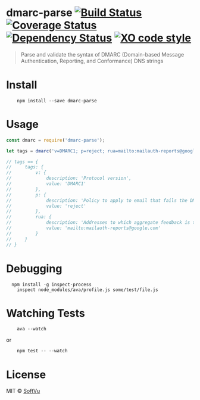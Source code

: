 # dmarc-parse [![Build Status](https://travis-ci.org/softvu/dmarc-parse.svg?branch=master)](https://travis-ci.org/softvu/dmarc-parse) [![Coverage Status](https://coveralls.io/repos/github/softvu/dmarc-parse/badge.svg?branch=master)](https://coveralls.io/github/softvu/dmarc-parse?branch=master) [![Dependency Status](https://dependencyci.com/github/softvu/dmarc-parse/badge)](https://dependencyci.com/github/softvu/dmarc-parse) [![XO code style](https://img.shields.io/badge/code_style-XO-5ed9c7.svg)](https://github.com/sindresorhus/xo)
> Parse and validate the syntax of DMARC (Domain-based Message Authentication, Reporting, and Conformance) DNS strings

# Install

		npm install --save dmarc-parse

# Usage

```javascript
const dmarc = require('dmarc-parse');

let tags = dmarc('v=DMARC1; p=reject; rua=mailto:mailauth-reports@google.com');

// tags == {
//     tags: {
//         v: {
//             description: 'Protocol version',
//             value: 'DMARC1'
//         },
//         p: {
//             description: 'Policy to apply to email that fails the DMARC check. Can be "none", "quarantine", or "reject". "none" is used to collect feedback and gain visibility into email streams without impacting existing flows.',
//             value: 'reject'
//         },
//         rua: {
//             description: 'Addresses to which aggregate feedback is to be sent (comma-separated plain-text list of DMARC URIs',
//             value: 'mailto:mailauth-reports@google.com'
//         }
//     }
// }
```

# Debugging

	  npm install -g inspect-process
		inspect node_modules/ava/profile.js some/test/file.js

# Watching Tests

		ava --watch

or

		npm test -- --watch

# License

MIT © [SoftVu](https://softvu.com)

